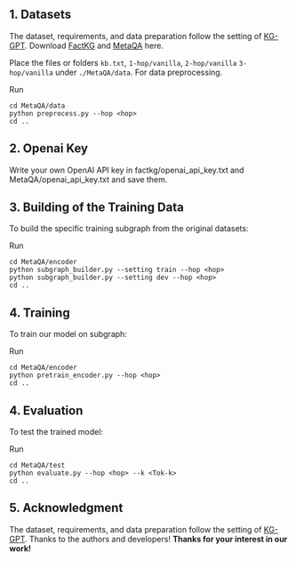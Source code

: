 ## 1. Datasets

The dataset, requirements, and data preparation follow the setting of [KG-GPT](https://github.com/jiho283/KG-GPT/). 
Download [FactKG](https://github.com/jiho283/FactKG) and [MetaQA](https://github.com/yuyuz/MetaQA) here.

Place the files or folders `kb.txt`, `1-hop/vanilla`, `2-hop/vanilla`  `3-hop/vanilla` under `./MetaQA/data`.
For data preprocessing.

Run

    cd MetaQA/data
    python preprocess.py --hop <hop>
    cd ..

## 2. Openai Key

Write your own OpenAI API key in factkg/openai_api_key.txt and MetaQA/openai_api_key.txt and save them.

## 3. Building of the Training Data

To build the specific training subgraph from the original datasets:

Run

    cd MetaQA/encoder
    python subgraph_builder.py --setting train --hop <hop>
    python subgraph_builder.py --setting dev --hop <hop>
    cd ..


## 4. Training

To train our model on subgraph:

Run

    cd MetaQA/encoder
    python pretrain_encoder.py --hop <hop>
    cd ..

## 4. Evaluation

To test the trained model:

Run

    cd MetaQA/test
    python evaluate.py --hop <hop> --k <Tok-k>
    cd ..

## 5. Acknowledgment

The dataset, requirements, and data preparation follow the setting of [KG-GPT](https://github.com/jiho283/KG-GPT/). 
Thanks to the authors and developers!
**Thanks for your interest in our work!**
